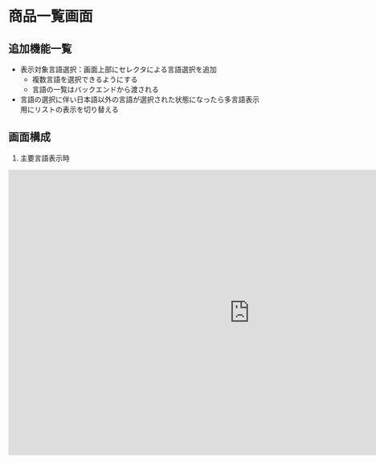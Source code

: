 # 商品一覧画面
## 追加機能一覧
- 表示対象言語選択：画面上部にセレクタによる言語選択を追加
    - 複数言語を選択できるようにする
    - 言語の一覧はバックエンドから渡される
- 言語の選択に伴い日本語以外の言語が選択された状態になったら多言語表示用にリストの表示を切り替える

## 画面構成
1. 主要言語表示時
<iframe src="https://docs.google.com/presentation/d/e/2PACX-1vS8gMG1C48HXQ27OgcM57IswdloTuplyGa71MRY4gjjjzG9eEP2m7swUOxKcZLy9Pa_B06JxStY-KYb/pubembed?start=false&loop=false&delayms=3000&slide=2" frameborder="0" width="960" height="569" allowfullscreen="true" mozallowfullscreen="true" webkitallowfullscreen="true"></iframe>
